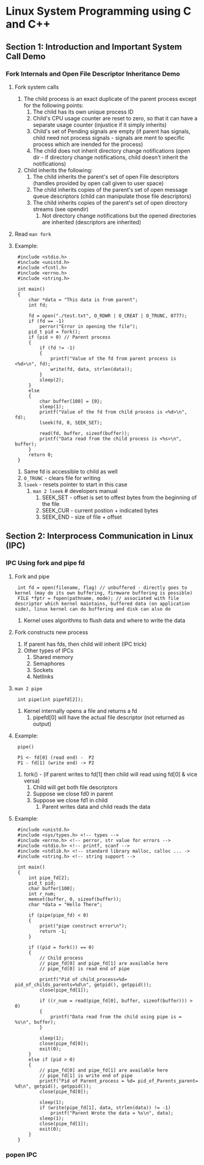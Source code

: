 # Linux System Programming using C and C++ #
## Section 1: Introduction and Important System Call Demo ##
### Fork Internals and Open File Descriptor Inheritance Demo ###
1. Fork system calls
	1. The child process is an exact duplicate of the parent process except for the following points:
		1. The child has its own unique process ID
		2. Child's CPU usage counter are reset to zero, so that it can have a separate usage counter (injustice if it simply inherits)
		3. Child's set of Pending signals are empty (if parent has signals, child need not process signals - signals are ment to specific process which are inended for the process)
		4. The child does not inherit directory change notifications (open dir - if directory change notifications, child doesn't inherit the notifications)
	2. Child inherits the following:
		1. The child inherits the parent's set of open File descriptors (handles provided by open call given to user space)
		2. The child inherits copies of the parent's set of open message queue descriptors (child can manipulate those file descriptors)
		3. The child inherits copies of the parent's set of open directory streams (see opendir)
			1. Not directory change notifications but the opened directories are inherited (descriptors are inherited)
2. Read `man fork`
3. Example:

		#include <stdio.h>
		#include <unistd.h>
		#include <fcntl.h>
		#include <errno.h>
		#include <string.h>
		
		int main()
		{
		    char *data = "This data is from parent";
		    int fd;
		
		    fd = open("./test.txt", O_RDWR | O_CREAT | O_TRUNC, 0777);
		    if (fd == -1)
		        perror("Error in opening the file");
		    pid_t pid = fork();
		    if (pid > 0) // Parent process
		    {
		        if (fd != -1)
		        {
		            printf("Value of the fd from parent process is <%d>\n", fd);
		            write(fd, data, strlen(data));
		        }
		        sleep(2);
		    }
		    else
		    {
		        char buffer[100] = {0};
		        sleep(1);
		        printf("Value of the fd from child process is <%d>\n", fd);
		        lseek(fd, 0, SEEK_SET);
		
		        read(fd, buffer, sizeof(buffer));
		        printf("Data read from the child process is <%s>\n", buffer);
		    }
		    return 0;
		}
		
	1. Same fd is accessible to child as well
	2. `O_TRUNC` - clears file for writing
	3. `lseek` - resets pointer to start in this case
		1. `man 2 lseek` # developers manual
			1. SEEK_SET - offset is set to offest bytes from the beginning of the file
			2. SEEK_CUR - current postion + indicated bytes
			3. SEEK_END - size of file + offset

## Section 2: Interprocess Communication in Linux (IPC) ##
### IPC Using fork and pipe fd ###
1. Fork and pipe

		int fd = open(filename, flag) // unbuffered - directly goes to kernel (may do its own buffering, firmware buffering is possible)
		FILE *fptr = fopen(pathname, mode); // associated with file descriptor which kernel maintains, buffered data (on application side), linux kernel can do buffering and disk can also do
	1. Kernel uses algorithms to flush data and where to write the data
2. Fork constructs new process
	1. If parent has fds, then child will inherit (IPC trick)
	2. Other types of IPCs
		1. Shared memory
		2. Semaphores
		3. Sockets
		4. Netlinks
3. `man 2 pipe`

		int pipe(int pipefd[2]);
		
	1. Kernel internally opens a file and returns a fd
		1. pipefd[0] will have the actual file descriptor (not returned as output)
4. Example:

		pipe()
		
		P1 <- fd[0] (read end) -  P2
		P1 - fd[1] (write end) -> P2
		
	1. fork() - (if parent writes to fd[1] then child will read using fd[0] & vice versa)
		1. Child will get both file descriptors
		2. Suppose we close fd0 in parent
		3. Suppose we close fd1 in child
			1. Parent writes data and child reads the data
5. Example:

		#include <unistd.h>
		#include <sys/types.h> <!-- types -->
		#include <errno.h> <!-- perror, str value for errors -->
		#include <stdio.h> <!-- printf, scanf -->
		#include <stdlib.h> <!-- standard library malloc, calloc ... ->
		#include <string.h> <!-- string support -->
		
		int main()
		{
			int pipe_fd[2];
			pid_t pid;
			char buffer[100];
			int r_num;
			memset(buffer, 0, sizeof(buffer));
			char *data = "Hello There";
			
			if (pipe(pipe_fd) < 0)
			{
				print("pipe construct error\n");
				return -1;
			}
			
			if ((pid = fork()) == 0)
			{
				// Child process
				// pipe_fd[0] and pipe_fd[1] are available here
				// pipe_fd[0] is read end of pipe
				
				printf("Pid of child_process=%d= pid_of_childs_parents=%d\n", getpid(), getppid());
				close(pipe_fd[1]);
				
				if ((r_num = read(pipe_fd[0], buffer, sizeof(buffer))) > 0)
				{
					printf("Data read from the child using pipe is = %s\n", buffer);
				}
				
				sleep(1);
				close(pipe_fd[0]);
				exit(0);
			} 
			else if (pid > 0)
			{
				// pipe_fd[0] and pipe_fd[1] are available here
				// pipe_fd[1] is write end of pipe
				printf("Pid of Parent_process = %d= pid_of_Parents_parent= %d\n", getpid(), getppid());
				close(pipe_fd[0]);
				
				sleep(1);
				if (write(pipe_fd[1], data, strlen(data)) != -1)
					printf("Parent Wrote the data = %s\n", data);
				sleep(1);
				close(pipe_fd[1]);
				exit(0);
			}
		}

### popen IPC ###